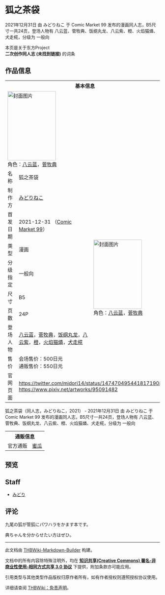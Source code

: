 # 狐之茶袋

<!-- source html: G:\repos\THBWiki-Markdown-Builder\THBWikiMarkdown\Temp\main\1\1d\ns0%3A%E7%8B%90%E4%B9%8B%E8%8C%B6%E8%A2%8B.html -->

2021年12月31日 由 みどりねこ 于 Comic Market 99 发布的漫画同人志，B5尺寸一共24页，登场人物有 八云蓝、菅牧典、饭纲丸龙、八云紫、橙、火焰猫燐、犬走椛，分级为 一般向

本页是关于东方Project  
 **二次创作同人志 (未找到链接)** 的词条
## 作品信息

<table><tbody><tr><th colspan="3">基本信息</th></tr><tr><td class="cover-artwork-mobile" colspan="2"><a href="./文件-狐之茶袋封面.png.md" class="image" title="封面图片"><img alt="封面图片" src="https://upload.thwiki.cc/thumb/5/53/%E7%8B%90%E4%B9%8B%E8%8C%B6%E8%A2%8B%E5%B0%81%E9%9D%A2.png/157px-%E7%8B%90%E4%B9%8B%E8%8C%B6%E8%A2%8B%E5%B0%81%E9%9D%A2.png" decoding="async" loading="lazy" width="157" height="224" srcset="https://upload.thwiki.cc/thumb/5/53/%E7%8B%90%E4%B9%8B%E8%8C%B6%E8%A2%8B%E5%B0%81%E9%9D%A2.png/236px-%E7%8B%90%E4%B9%8B%E8%8C%B6%E8%A2%8B%E5%B0%81%E9%9D%A2.png 1.5x, https://upload.thwiki.cc/thumb/5/53/%E7%8B%90%E4%B9%8B%E8%8C%B6%E8%A2%8B%E5%B0%81%E9%9D%A2.png/315px-%E7%8B%90%E4%B9%8B%E8%8C%B6%E8%A2%8B%E5%B0%81%E9%9D%A2.png 2x" data-file-width="1275" data-file-height="1812"></a><div class="cover-char">角色：<a href="./八云蓝.md" title="八云蓝">八云蓝</a>，<a href="./菅牧典.md" title="菅牧典">菅牧典</a></div></td>
</tr><tr><td class="label">名称</td><td colspan="2"> 狐之茶袋 </td></tr><tr><td class="label">制作方</td><td><a href="./みどりねこ.md" title="みどりねこ">みどりねこ</a></td><td class="cover-artwork" rowspan="8" style="min-width:224px;"><a href="./文件-狐之茶袋封面.png.md" class="image" title="封面图片"><img alt="封面图片" src="https://upload.thwiki.cc/thumb/5/53/%E7%8B%90%E4%B9%8B%E8%8C%B6%E8%A2%8B%E5%B0%81%E9%9D%A2.png/157px-%E7%8B%90%E4%B9%8B%E8%8C%B6%E8%A2%8B%E5%B0%81%E9%9D%A2.png" decoding="async" loading="lazy" width="157" height="224" srcset="https://upload.thwiki.cc/thumb/5/53/%E7%8B%90%E4%B9%8B%E8%8C%B6%E8%A2%8B%E5%B0%81%E9%9D%A2.png/236px-%E7%8B%90%E4%B9%8B%E8%8C%B6%E8%A2%8B%E5%B0%81%E9%9D%A2.png 1.5x, https://upload.thwiki.cc/thumb/5/53/%E7%8B%90%E4%B9%8B%E8%8C%B6%E8%A2%8B%E5%B0%81%E9%9D%A2.png/315px-%E7%8B%90%E4%B9%8B%E8%8C%B6%E8%A2%8B%E5%B0%81%E9%9D%A2.png 2x" data-file-width="1275" data-file-height="1812"></a><div class="cover-char">角色：<a href="./八云蓝.md" title="八云蓝">八云蓝</a>，<a href="./菅牧典.md" title="菅牧典">菅牧典</a></div></td>
</tr><tr><td class="label">首发日期</td><td>2021-12-31&#160;（<a href="/展会作品列表?e=Comic+Market%2399">Comic Market 99</a>）</td></tr><tr><td class="label">类型</td><td>漫画</td></tr><tr><td class="label">分级指定</td><td>一般向</td></tr><tr><td class="label">尺寸</td><td>B5</td></tr><tr><td class="label">页数</td><td>24P</td></tr><tr><td class="label">登场人物</td><td><a href="./八云蓝.md" title="八云蓝">八云蓝</a>，<a href="./菅牧典.md" title="菅牧典">菅牧典</a>，<a href="./饭纲丸龙.md" title="饭纲丸龙">饭纲丸龙</a>，<a href="./八云紫.md" title="八云紫">八云紫</a>，<a href="./橙.md" title="橙">橙</a>，<a href="./火焰猫燐.md" title="火焰猫燐">火焰猫燐</a>，<a href="./犬走椛.md" title="犬走椛">犬走椛</a></td></tr><tr><td class="label">售价</td><td>会场售价：500日元<br>通贩售价：550日元</td></tr>
<tr><td class="label">官网页面</td><td colspan="2"><a rel="nofollow" class="external free" href="https://twitter.com/midori14/status/1474704954418171908">https://twitter.com/midori14/status/1474704954418171908</a><br><a rel="nofollow" class="external free" href="https://www.pixiv.net/artworks/95091482">https://www.pixiv.net/artworks/95091482</a></td></tr></tbody></table>

狐之茶袋（同人志，みどりねこ，2021） - 2021年12月31日 由 みどりねこ 于 Comic Market 99 发布的漫画同人志，B5尺寸一共24页，登场人物有 八云蓝、菅牧典、饭纲丸龙、八云紫、橙、火焰猫燐、犬走椛，分级为 一般向

<table><tbody><tr><th colspan="3">通贩信息</th></tr><tr><td class="label">官方通贩</td><td colspan="2"><a rel="nofollow" class="external text" href="https://www.melonbooks.co.jp/detail/detail.php?product_id=1179616">蜜瓜</a></td></tr></tbody></table>


## 预览
## Staff
- [みどり](./みどり.md)

## 评论
  
九尾の狐が管狐にパワハラをかます本です。  

典ちゃんを分からせたい方はぜひ。
  





---

此文档由 [THBWiki-Markdown-Builder](https://github.com/Delsin-Yu/THBWiki-Markdown-Builder) 构建。

文档中的所有内容除特殊注明外，均在 [**知识共享(Creative Commons) 署名-非商业性使用-相同方式共享 3.0 协议**](https://creativecommons.org/licenses/by-sa/3.0/deed.zh-hans) 下提供，附加条款亦可能应用。

引用类型与其他类型作品版权归原作者所有，如有作者授权则遵照授权协议使用。

详细请查阅 [THBWiki：免责声明](https://thbwiki.cc/THBWiki:%E5%85%8D%E8%B4%A3%E5%A3%B0%E6%98%8E)。


